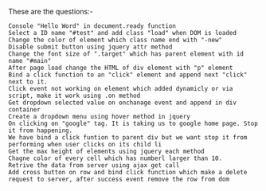 These are the questions:-


    Console "Hello Word" in document.ready function
    Select a ID name "#test" and add class "load" when DOM is loaded
    Change the color of element which class name end with "-new"
    Disable submit button using jquery attr method
    Change the font size of ".target" which has parent element with id name "#main"
    After page load change the HTML of div element with "p" element
    Bind a click function to an "click" element and append next "click" next to it.
    Click event not working on element which added dynamicly or via script, make it work using .on method
    Get dropdown selected value on onchanage event and append in div container
    Create a dropdown menu using hover method in jquery
    On clicking on "google" tag. It is taking us to google home page. Stop it from happening.
    We have bind a click funtion to parent div but we want stop it from performing when user clicks on its child li
    Get the max height of elements using jquery each method
    Chagne color of every cell which has numberl larger than 10.
    Retrive the data from server using ajax get call
    Add cross button on row and bind click function which make a delete request to server, after success event remove the row from dom

